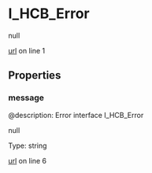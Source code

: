 # I_HCB_Error

null 

[url](https://github.com/devramsean0/hcb.js/blob/10afd78/src/api_schemas/error.ts#L1) on line 1  

## Properties
### message
@description: Error interface
 I_HCB_Error 

null 

Type: string  

[url](https://github.com/devramsean0/hcb.js/blob/10afd78/src/api_schemas/error.ts#L6) on line 6  
